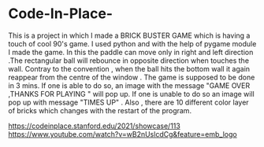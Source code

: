 # Code-In-Place-

This is a project in which I made a BRICK BUSTER GAME which is having a touch of cool 90's game. I used python and with the help of pygame module I made the game. In this the paddle can move only in right and left direction .The rectangular ball will rebounce in opposite direction when touches the wall. Contray to the convention , when the ball hits the bottom wall it again reappear from the centre of the window . The game is supposed to be done in 3 mins. If one is able to do so, an image with the message "GAME OVER ,THANKS FOR PLAYING " will pop up. If one is unable to do so an image will pop up with message "TIMES UP" . Also , there are 10 different color layer of bricks which changes with the restart of the program.

https://codeinplace.stanford.edu/2021/showcase/113
https://www.youtube.com/watch?v=wB2nUslcdCg&feature=emb_logo
